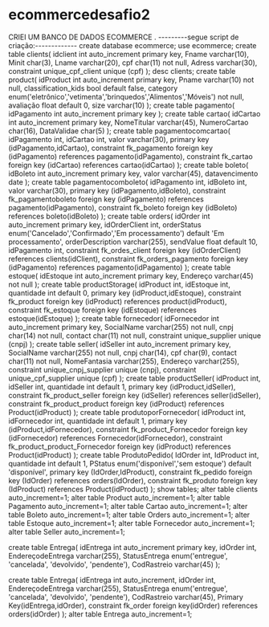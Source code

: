 # ecommercedesafio2
CRIEI UM BANCO DE DADOS ECOMMERCE .
---------segue script de criação:-------------
create database ecommerce;
use ecommerce;
create table clients(
idclient int auto_increment primary key,
Fname varchar(10),
Minit char(3),
Lname varchar(20),
cpf char(11) not null,
Adress varchar(30),
constraint unique_cpf_client unique (cpf)
);
desc clients;
create table product(
idProduct int auto_increment primary key,
Pname varchar(10) not null,
classification_kids bool default false,
category enum('eletrônico','vetimenta','brinquedos','Alimentos','Móveis') not null,
avaliação float default 0,
size varchar(10)
);
create table pagamento(
idPagamento int auto_increment primary key
);
create table cartao(
idCartao int auto_increment primary key,
NomeTitular varchar(45),
NumeroCartao char(16),
DataValidae char(5)
);
create table pagamentocomcartao(
idPagamento int,
idCartao int,
valor varchar(30),
primary key (idPagamento,idCartao),
constraint fk_pagamento foreign key (idPagamento) references pagamento(idPagamento),
constraint fk_cartao foreign key (idCartao) references cartao(idCartao)
);
create table boleto(
idBoleto int auto_increment primary key,
valor varchar(45),
datavencimento date
);
create table pagamentocomboleto(
idPagamento int,
idBoleto int,
valor varchar(30),
primary key (idPagamento,idBoleto),
constraint fk_pagamentoboleto foreign key (idPagamento) references pagamento(idPagamento),
constraint fk_boleto foreign key (idBoleto) references boleto(idBoleto)
);
create table orders(
idOrder int auto_increment primary key,
idOrderClient int,
orderStatus enum('Cancelado','Confirmado','Em processamento') default 'Em processamento',
orderDescription varchar(255),
sendValue float default 10,
idPagamento int,
constraint fk_ordes_client foreign key (idOrderClient) references clients(idClient),
constraint fk_orders_pagamento foreign key (idPagamento) references pagamento(idPagamento)
);
create table estoque(
idEstoque int auto_increment primary key,
Endereço varchar(45) not null
);
create table productStorage(
idProduct int,
idEstoque int,
quantidade int default 0,
primary key (idProduct,idEstoque),
constraint fk_product foreign key (idProduct) references product(idProduct),
constraint fk_estoque foreign key (idEstoque) references estoque(idEstoque)
);
create table fornecedor(
idFornecedor int auto_increment primary key,
SocialName varchar(255) not null,
cnpj char(14) not null,
contact char(11) not null,
constraint unique_supplier unique (cnpj)
);
create table seller(
idSeller int auto_increment primary key,
SocialName varchar(255) not null,
cnpj char(14),
cpf char(9),
contact char(11) not null,
NomeFantasia varchar(255),
Endereço varchar(255),
constraint unique_cnpj_supplier unique (cnpj),
constraint unique_cpf_supplier unique (cpf)
);
create table productSeller(
idProduct int,
idSeller int,
quantidade int default 1,
primary key (idProduct,idSeller),
constraint fk_product_seller foreign key (idSeller) references seller(idSeller),
constraint fk_product_product foreign key (idProduct) references Product(idProduct)
);
create table produtoporFornecedor(
idProduct int,
idFornecedor int,
quantidade int default 1,
primary key (idProduct,idFornecedor),
constraint fk_product_Fornecedor foreign key (idFornecedor) references Fornecedor(idFornecedor),
constraint fk_product_product_Fornecedor foreign key (idProduct) references Product(idProduct)
);
create table ProdutoPedido(
IdOrder int,
IdProduct int,
quantidade int default 1,
PStatus enum('disponível','sem estoque') default 'disponível',
primary key (IdOrder,IdProduct),
constraint fk_pedido foreign key (IdOrder) references orders(IdOrder),
constraint fk_produto foreign key (IdProduct) references Product(idProduct)
);
show tables;
alter table clients auto_increment=1;
alter table Product auto_increment=1;
alter table Pagamento auto_increment=1;
alter table Cartao auto_increment=1;
alter table Boleto auto_increment=1;
alter table Orders auto_increment=1;
alter table Estoque auto_increment=1;
alter table Fornecedor auto_increment=1;
alter table Seller auto_increment=1;

create table Entrega(
idEntrega int auto_increment primary key,
idOrder int,
EndereçodeEntrega varchar(255),
StatusEntrega enum('entregue', 'cancelada', 'devolvido', 'pendente'),
CodRastreio varchar(45)
);

create table Entrega(
idEntrega int auto_increment,
idOrder int,
EndereçodeEntrega varchar(255),
StatusEntrega enum('entregue', 'cancelada', 'devolvido', 'pendente'),
CodRastreio varchar(45),
Primary Key(idEntrega,idOrder),
constraint fk_order foreign key(idOrder) references orders(idOrder)
);
alter table Entrega auto_increment=1;

